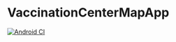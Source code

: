 # VaccinationCenterMapApp

[![Android CI](https://github.com/DavidKwon7/VaccinationCenterMapApp/actions/workflows/android.yml/badge.svg?branch=master)](https://github.com/DavidKwon7/VaccinationCenterMapApp/actions/workflows/android.yml)
